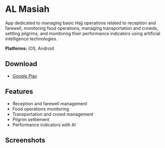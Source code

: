 # AL Masiah

App dedicated to managing basic Hajj operations related to reception and farewell, monitoring food operations, managing transportation and crowds, settling pilgrims, and monitoring their performance indicators using artificial intelligence technologies.

**Platforms:** iOS, Android

## Download

- [Google Play](https://play.google.com/store/apps/details?id=com.flutter.almasiah&hl=en)

## Features

- Reception and farewell management
- Food operations monitoring
- Transportation and crowd management
- Pilgrim settlement
- Performance indicators with AI

## Screenshots

<!-- Add screenshots here -->
